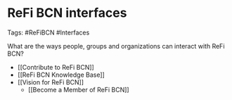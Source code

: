 # ReFi BCN interfaces
Tags: #ReFiBCN #Interfaces

What are the ways people, groups and organizations can interact with ReFi BCN?

- [[Contribute to ReFi BCN]]
- [[ReFi BCN Knowledge Base]]
- [[Vision for ReFi BCN]]
	- [[Become a Member of ReFi BCN]]